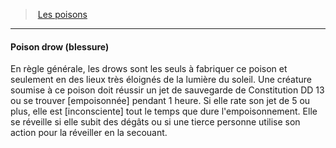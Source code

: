 ﻿> [Les poisons](hd_poisons.md)

---

#### Poison drow (blessure)

En règle générale, les drows sont les seuls à fabriquer ce poison et seulement en des lieux très éloignés de la lumière du soleil. Une créature soumise à ce poison doit réussir un jet de sauvegarde de Constitution DD 13 ou se trouver [empoisonnée] pendant 1 heure. Si elle rate son jet de 5 ou plus, elle est [inconsciente] tout le temps que dure l'empoisonnement. Elle se réveille si elle subit des dégâts ou si une tierce personne utilise son action pour la réveiller en la secouant.

